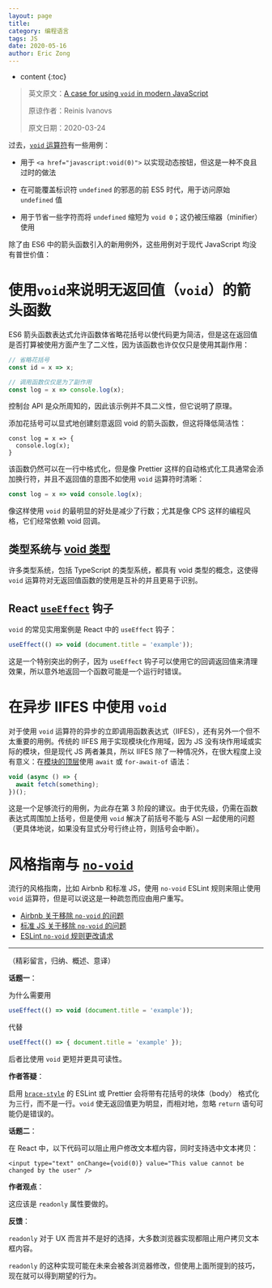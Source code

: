 ```yaml
---
layout: page
title: 
category: 编程语言
tags: JS
date: 2020-05-16
author: Eric Zong
---
```


* content
{:toc}

> 英文原文：[A case for using `void` in modern JavaScript](https://gist.github.com/slikts/dee3702357765dda3d484d8888d3029e)
>
> 原谅作者：Reinis Ivanovs
>
> 原文日期：2020-03-24

过去，[`void` 运算符](https://developer.mozilla.org/zh-CN/docs/Web/JavaScript/Reference/Operators/void)有一些用例：

* 用于 `<a href="javascript:void(0)">` 以实现动态按钮，但这是一种不良且过时的做法

* 在可能覆盖标识符 `undefined` 的邪恶的前 ES5 时代，用于访问原始 `undefined` 值
* 用于节省一些字符而将 `undefined` 缩短为 `void 0`；这仍被压缩器（minifier）使用

除了由 ES6 中的箭头函数引入的新用例外，这些用例对于现代 JavaScript 均没有普世价值：

# 使用`void`来说明无返回值（`void`）的箭头函数

ES6 箭头函数表达式允许函数体省略花括号以使代码更为简洁，但是这在返回值是否打算被使用方面产生了二义性，因为该函数也许仅仅只是使用其副作用：

```javascript
// 省略花括号
const id = x => x;

// 调用函数仅仅是为了副作用
const log = x => console.log(x);
```

控制台 API 是众所周知的，因此该示例并不具二义性，但它说明了原理。

添加花括号可以显式地创建刻意返回 void 的箭头函数，但这将降低简洁性：

```
const log = x => {
  console.log(x);
}
```

该函数仍然可以在一行中格式化，但是像 Prettier 这样的自动格式化工具通常会添加换行符，并且不返回值的意图不如使用 `void` 运算符时清晰：

```javascript
const log = x => void console.log(x);
```

像这样使用 `void` 的最明显的好处是减少了行数；尤其是像 CPS 这样的编程风格，它们经常依赖 void 回调。

## 类型系统与 [void 类型](https://en.wikipedia.org/wiki/Void_type)

许多类型系统，包括 TypeScript 的类型系统，都具有 void 类型的概念，这使得 `void` 运算符对无返回值函数的使用是互补的并且更易于识别。

## React [`useEffect`](https://reactjs.org/docs/hooks-effect.html) 钩子

`void` 的常见实用案例是 React 中的 `useEffect` 钩子：

```javascript
useEffect(() => void (document.title = 'example'));
```

这是一个特别突出的例子，因为 `useEffect` 钩子可以使用它的回调返回值来清理效果，所以意外地返回一个函数可能是一个运行时错误。

# 在异步 IIFES 中使用 `void`

对于使用 `void` 运算符的异步的立即调用函数表达式（IIFES），还有另外一个但不太重要的用例。传统的 IIFES 用于实现模块化作用域，因为 JS 没有块作用域或实际的模块，但是现代 JS 两者兼具，所以 IIFES 除了一种情况外，在很大程度上没有意义：在[模块的顶层](https://2ality.com/2019/12/top-level-await.html)使用 `await` 或 `for-await-of` 语法：

```javascript
void (async () => {
  await fetch(something);
})();
```

这是一个足够流行的用例，为此存在第 3 阶段的建议。由于优先级，仍需在函数表达式周围加上括号，但是使用 `void` 解决了前括号不能与 ASI 一起使用的问题（更具体地说，如果没有显式分号行终止符，则括号会中断）。

# 风格指南与 [`no-void`](https://eslint.org/docs/rules/no-void)

流行的风格指南，比如 Airbnb 和标准 JS，使用 `no-void` ESLint 规则来阻止使用 `void` 运算符，但是可以说这是一种疏忽而应由用户重写。

* [Airbnb 关于移除 `no-void` 的问题](https://github.com/airbnb/javascript/issues/2145)
* [标准 JS 关于移除 `no-void` 的问题](https://github.com/standard/standard/issues/1464)
* [ESLint `no-void` 规则更改请求](https://github.com/eslint/eslint/issues/12688)

---

（精彩留言，归纳、概述、意译）

**话题一**：

为什么需要用

```javascript
useEffect(() => void (document.title = 'example'));
```

代替

```javascript
useEffect(() => { document.title = 'example' });
```

后者比使用 `void` 更短并更具可读性。

**作者答疑**：

启用 [`brace-style`](https://eslint.org/docs/rules/brace-style) 的 ESLint 或 Prettier 会将带有花括号的块体（body） 格式化为三行，而不是一行。`void` 使无返回值更为明显，而相对地，忽略 `return` 语句可能仍是错误的。

**话题二**：

在 React 中，以下代码可以阻止用户修改文本框内容，同时支持选中文本拷贝：

```react
<input type="text" onChange={void(0)} value="This value cannot be changed by the user" />
```

**作者观点**：

这应该是 `readonly` 属性要做的。

**反馈**：

`readonly` 对于 UX 而言并不是好的选择，大多数浏览器实现都阻止用户拷贝文本框内容。

`readonly` 的这种实现可能在未来会被各浏览器修改，但使用上面所提到的技巧，现在就可以得到期望的行为。

